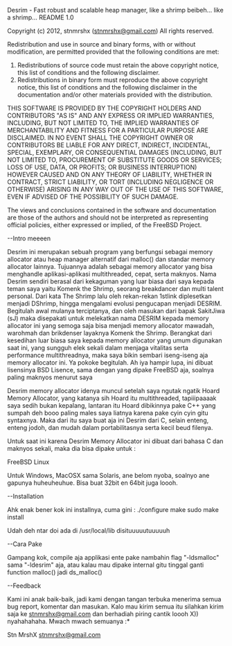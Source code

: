 Desrim - Fast robust and scalable heap manager, like a shrimp beibeh... like a shrimp...
README 1.0

Copyright (c) 2012, stnmrshx (stnmrshx@gmail.com)
All rights reserved.

Redistribution and use in source and binary forms, with or without
modification, are permitted provided that the following conditions are met: 

1. Redistributions of source code must retain the above copyright notice, this
   list of conditions and the following disclaimer. 
2. Redistributions in binary form must reproduce the above copyright notice,
   this list of conditions and the following disclaimer in the documentation
   and/or other materials provided with the distribution. 

THIS SOFTWARE IS PROVIDED BY THE COPYRIGHT HOLDERS AND CONTRIBUTORS "AS IS" AND
ANY EXPRESS OR IMPLIED WARRANTIES, INCLUDING, BUT NOT LIMITED TO, THE IMPLIED
WARRANTIES OF MERCHANTABILITY AND FITNESS FOR A PARTICULAR PURPOSE ARE
DISCLAIMED. IN NO EVENT SHALL THE COPYRIGHT OWNER OR CONTRIBUTORS BE LIABLE FOR
ANY DIRECT, INDIRECT, INCIDENTAL, SPECIAL, EXEMPLARY, OR CONSEQUENTIAL DAMAGES
(INCLUDING, BUT NOT LIMITED TO, PROCUREMENT OF SUBSTITUTE GOODS OR SERVICES;
LOSS OF USE, DATA, OR PROFITS; OR BUSINESS INTERRUPTION) HOWEVER CAUSED AND
ON ANY THEORY OF LIABILITY, WHETHER IN CONTRACT, STRICT LIABILITY, OR TORT
(INCLUDING NEGLIGENCE OR OTHERWISE) ARISING IN ANY WAY OUT OF THE USE OF THIS
SOFTWARE, EVEN IF ADVISED OF THE POSSIBILITY OF SUCH DAMAGE.

The views and conclusions contained in the software and documentation are those
of the authors and should not be interpreted as representing official policies, 
either expressed or implied, of the FreeBSD Project.



--Intro meeeen

Desrim ini merupakan sebuah program yang berfungsi sebagai memory allocator 
atau heap manager alternatif dari malloc() dan standar memory allocator lainnya.
Tujuannya adalah sebagai memory allocator yang bisa menghandle aplikasi-aplikasi 
multithreaded, cepat, serta maknyos. Nama Desrim sendiri berasal dari kekaguman 
yang luar biasa dari saya kepada teman saya yaitu Komenk the Shrimp, seorang breakdancer 
dan multi talent personal. Dari kata The Shrimp lalu oleh rekan-rekan 1stlink diplesetkan 
menjadi DShrimp, hingga mengalami evolusi pengucapan menjadi DESRIM. Begitulah awal 
mulanya terciptanya, dan oleh masukan dari bapak SakitJiwa (sJ) maka disepakati untuk 
melekatkan nama DESRIM kepada memory allocator ini yang semoga saja bisa menjadi memory 
allocator mawadah, warohmah dan brikdenser layaknya Komenk the Shrimp.
Berangkat dari kesedihan luar biasa saya kepada memory allocator yang umum digunakan 
saat ini, yang sungguh elek sekali dalam menjaga vitalitas serta performance multithreadnya,
maka saya bikin sembari iseng-iseng aja memory allocator ini. Ya pokoke begitulah.
Ah iya hampir lupa, ini dibuat lisensinya BSD Lisence, sama dengan yang dipake FreeBSD aja, 
soalnya paling maknyos menurut saya

Desrim memory allocator idenya muncul setelah saya ngutak ngatik Hoard Memory Allocator, 
yang katanya sih Hoard itu multithreaded, tapiiipaaaak saya sedih bukan kepalang, lantaran itu Hoard 
dibikinnya pake C++ yang sumpah deh booo paling males saya liatnya karena pake cyin cyin gitu syntaxnya. 
Maka dari itu saya buat aja ini Desrim dari C, selain enteng, enteng jodoh, dan mudah dalam 
portabilitasnya serta kecil beud filenya.

Untuk saat ini karena Desrim Memory Allocator ini dibuat dari bahasa C dan maknyos sekali, maka dia 
bisa dipake untuk :

FreeBSD
Linux

Untuk Windows, MacOSX sama Solaris, ane belom nyoba, soalnyo ane gapunya huheuheuhue. Bisa buat 32bit en 64bit 
juga loooh. 

--Installation

Ahk enak bener kok ini installnya, cuma gini :
./configure
make
sudo make install

Udah deh ntar doi ada di /usr/local/lib disituuuuutuuuuuh


--Cara Pake

Gampang kok, compile aja applikasi ente pake nambahin flag "-ldsmalloc" sama "-ldesrim" aja, atau kalau 
mau dipake internal gitu tinggal ganti function malloc() jadi ds_malloc()



--Feedback

Kami ini anak baik-baik, jadi kami dengan tangan terbuka menerima semua bug report, komentar dan masukan. Kalo mau 
kirim semua itu silahkan kirim saja ke stnmrshx@gmail.com dan berhadiah piring cantik loooh X)) nyahahahaha. Mwach 
mwach semuanya :*

Stn MrshX
stnmrshx@gmail.com
